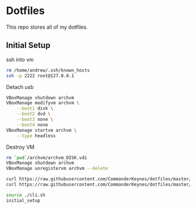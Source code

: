 
# Dotfiles
This repo stores all of my dotfiles.

## Initial Setup


ssh into vm
```bash
rm /home/andrew/.ssh/known_hosts
ssh -p 2222 root@127.0.0.1
```

Detach usb
```bash
VBoxManage shutdown archvm
VBoxManage modifyvm archvm \
    --boot1 disk \
    --boot2 dvd \
    --boot3 none \
    --boot4 none
VBoxManage startvm archvm \
    --type headless
```

Destroy VM
```bash
rm `pwd`/archvm/archvm_DISK.vdi 
VBoxManage shutdown archvm
VBoxManage unregistervm archvm --delete
```

```bash
curl https://raw.githubusercontent.com/CommanderKeynes/dotfiles/master/system_installs.txt
curl https://raw.githubusercontent.com/CommanderKeynes/dotfiles/master/cli.sh

source ./cli.sh
initial_setup
```

